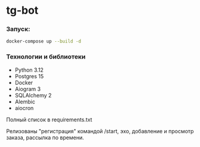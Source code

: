 # tg-bot

### Запуск:
```bash
docker-compose up --build -d
```

### Технологии и библиотеки

- Python 3.12
- Postgres 15
- Docker
- Aiogram 3
- SQLAlchemy 2
- Alembic
- aiocron

Полный список в requirements.txt 

Релизованы "регистрация" командой /start, эхо, добавление и просмотр заказа, рассылка по времени.
